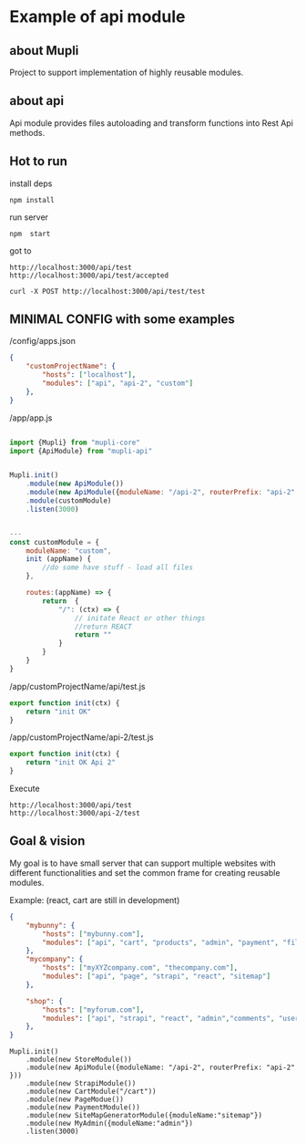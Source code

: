 



# Example of api module 
## about Mupli 
Project to support implementation of highly reusable modules. 

## about api
Api module provides files autoloading and transform functions into Rest Api methods. 



## Hot to run

install deps
```
npm install 
```


run server 
```
npm  start
```


got to 
```
http://localhost:3000/api/test 
http://localhost:3000/api/test/accepted

curl -X POST http://localhost:3000/api/test/test

```

## MINIMAL CONFIG  with some examples


/config/apps.json 

```json
{
    "customProjectName": {
        "hosts": ["localhost"],
        "modules": ["api", "api-2", "custom"]
    },
}
```

/app/app.js

```javascript

import {Mupli} from "mupli-core"
import {ApiModule} from "mupli-api"


Mupli.init()
    .module(new ApiModule())
    .module(new ApiModule({moduleName: "/api-2", routerPrefix: "api-2" }))
    .module(customModule)
    .listen(3000)


---
const customModule = {
    moduleName: "custom",
    init (appName) {
        //do some have stuff - load all files 
    },

    routes:(appName) => {
        return  {
            "/": (ctx) => {
                // initate React or other things
                //return REACT 
                return "" 
            }
        }
    }
}
```


/app/customProjectName/api/test.js

```javascript
export function init(ctx) {
    return "init OK"
}
```
/app/customProjectName/api-2/test.js

```javascript
export function init(ctx) {
    return "init OK Api 2"
}
```

Execute 
```
http://localhost:3000/api/test 
http://localhost:3000/api-2/test 

```


##  Goal & vision 

My goal is to have small server that can support multiple websites with different functionalities and set the common frame for creating reusable modules.

Example:  (react, cart are still in development)

```json
{
    "mybunny": {
        "hosts": ["mybunny.com"],
        "modules": ["api", "cart", "products", "admin", "payment", "files-s3", "aws"]
    },
    "mycompany": {
        "hosts": ["myXYZcompany.com", "thecompany.com"],
        "modules": ["api", "page", "strapi", "react", "sitemap"]
    },

    "shop": {
        "hosts": ["myforum.com"],
        "modules": ["api", "strapi", "react", "admin","comments", "users"]
    },
}
```


```
Mupli.init()
    .module(new StoreModule())
    .module(new ApiModule({moduleName: "/api-2", routerPrefix: "api-2" }))
    .module(new StrapiModule())
    .module(new CartModule("/cart"))
    .module(new PageModue())
    .module(new PaymentModule())
    .module(new SiteMapGeneratorModule({moduleName:"sitemap"})
    .module(new MyAdmin({moduleName:"admin"})
    .listen(3000)